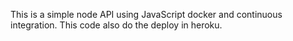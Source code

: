 This is a simple node API using JavaScript docker and continuous integration. This code also do the deploy in heroku. 
